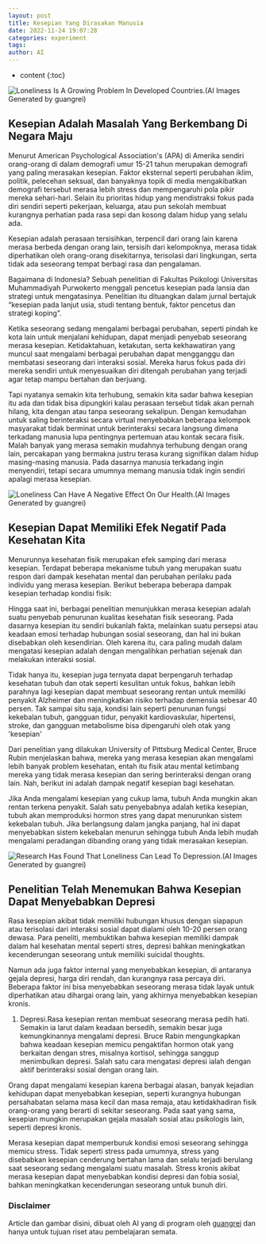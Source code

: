 ```yaml
---
layout: post
title: Kesepian Yang Dirasakan Manusia
date: 2022-11-24 19:07:28
categories: experiment
tags:
author: AI
---
```


* content
{:toc}

![Loneliness Is A Growing Problem In Developed Countries.(AI Images Generated by guangrei)](/images/2022/11/24/Kesepian_adalah_masalah_yang_berkembang_di_negara_maju.jpg)

## Kesepian Adalah Masalah Yang Berkembang Di Negara Maju

Menurut American Psychological Association's (APA) di Amerika sendiri orang-orang di dalam demografi umur 15-21 tahun merupakan demografi yang paling merasakan kesepian. Faktor eksternal seperti perubahan iklim, politik, pelecehan seksual, dan banyaknya topik di media mengakibatkan demografi tersebut merasa lebih stress dan mempengaruhi pola pikir mereka sehari-hari. Selain itu prioritas hidup yang mendistraksi fokus pada diri sendiri seperti pekerjaan, keluarga, atau pun sekolah membuat kurangnya perhatian pada rasa sepi dan kosong dalam hidup yang selalu ada.

Kesepian adalah perasaan tersisihkan, terpencil dari orang lain karena merasa berbeda dengan orang lain, tersisih dari kelompoknya, merasa tidak diperhatikan oleh orang-orang disekitarnya, terisolasi dari lingkungan, serta tidak ada seseorang tempat berbagi rasa dan pengalaman.

Bagaimana di Indonesia? Sebuah penelitian di Fakultas Psikologi Universitas Muhammadiyah Purwokerto menggali pencetus kesepian pada lansia dan strategi untuk mengatasinya. Penelitian itu dituangkan dalam jurnal bertajuk “kesepian pada lanjut usia, studi tentang bentuk, faktor pencetus dan strategi koping”.

Ketika seseorang sedang mengalami berbagai perubahan, seperti pindah ke kota lain untuk menjalani kehidupan, dapat menjadi penyebab seseorang merasa kesepian. Ketidaktahuan, ketakutan, serta kekhawatiran yang muncul saat mengalami berbagai perubahan dapat mengganggu dan membatasi seseorang dari interaksi sosial. Mereka harus fokus pada diri mereka sendiri untuk menyesuaikan diri ditengah perubahan yang terjadi agar tetap mampu bertahan dan berjuang.

Tapi nyatanya semakin kita terhubung, semakin kita sadar bahwa kesepian itu ada dan tidak bisa dipungkiri kalau perasaan tersebut tidak akan pernah hilang, kita dengan atau tanpa seseorang sekalipun. Dengan kemudahan untuk saling berinteraksi secara virtual menyebabkan beberapa kelompok masyarakat tidak berminat untuk berinteraksi secara langsung dimana terkadang manusia lupa pentingnya pertemuan atau kontak secara fisik. Malah banyak yang merasa semakin mudahnya terhubung dengan orang lain, percakapan yang bermakna justru terasa kurang signifikan dalam hidup masing-masing manusia. Pada dasarnya manusia terkadang ingin menyendiri, tetapi secara umumnya memang manusia tidak ingin sendiri apalagi merasa kesepian.

![Loneliness Can Have A Negative Effect On Our Health.(AI Images Generated by guangrei)](/images/2022/11/24/Kesepian_dapat_memiliki_efek_negatif_pada_kesehatan_kita.jpg)

## Kesepian Dapat Memiliki Efek Negatif Pada Kesehatan Kita

Menurunnya kesehatan fisik merupakan efek samping dari merasa kesepian. Terdapat beberapa mekanisme tubuh yang merupakan suatu respon dari dampak kesehatan mental dan perubahan perilaku pada individu yang merasa kesepian. Berikut beberapa beberapa dampak kesepian terhadap kondisi fisik:

Hingga saat ini, berbagai penelitian menunjukkan merasa kesepian adalah suatu penyebab penurunan kualitas kesehatan fisik seseorang. Pada dasarnya kesepian itu sendiri bukanlah fakta, melainkan suatu persepsi atau keadaan emosi terhadap hubungan sosial seseorang, dan hal ini bukan disebabkan oleh kesendirian. Oleh karena itu, cara paling mudah dalam mengatasi kesepian adalah dengan mengalihkan perhatian sejenak dan melakukan interaksi sosial.

Tidak hanya itu, kesepian juga ternyata dapat berpengaruh terhadap kesehatan tubuh dan otak seperti kesulitan untuk fokus, bahkan lebih parahnya lagi kesepian dapat membuat seseorang rentan untuk memiliki penyakit Alzheimer dan meningkatkan risiko terhadap demensia sebesar 40 persen. Tak sampai situ saja, kondisi lain seperti penurunan fungsi kekebalan tubuh, gangguan tidur, penyakit kardiovaskular, hipertensi, stroke, dan gangguan metabolisme bisa dipengaruhi oleh otak yang 'kesepian'

Dari penelitian yang dilakukan University of Pittsburg Medical Center, Bruce Rubin menjelaskan bahwa, mereka yang merasa kesepian akan mengalami lebih banyak problem kesehatan, entah itu fisik atau mental ketimbang mereka yang tidak merasa kesepian dan sering berinteraksi dengan orang lain. Nah, berikut ini adalah dampak negatif kesepian bagi kesehatan.

Jika Anda mengalami kesepian yang cukup lama, tubuh Anda mungkin akan rentan terkena penyakit. Salah satu penyebabnya adalah ketika kesepian, tubuh akan memproduksi hormon stres yang dapat menurunkan sistem kekebalan tubuh. Jika berlangsung dalam jangka panjang, hal ini dapat menyebabkan sistem kekebalan menurun sehingga tubuh Anda lebih mudah mengalami peradangan dibanding orang yang tidak merasakan kesepian.

![Research Has Found That Loneliness Can Lead To Depression.(AI Images Generated by guangrei)](/images/2022/11/24/Penelitian_telah_menemukan_bahwa_kesepian_dapat_menyebabkan_depresi.jpg)

## Penelitian Telah Menemukan Bahwa Kesepian Dapat Menyebabkan Depresi

Rasa kesepian akibat tidak memiliki hubungan khusus dengan siapapun atau terisolasi dari interaksi sosial dapat dialami oleh 10-20 persen orang dewasa. Para peneliti, membuktikan bahwa kesepian memiliki dampak dalam hal kesehatan mental seperti stres, depresi bahkan meningkatkan kecenderungan seseorang untuk memiliki suicidal thoughts.

Namun ada juga faktor internal yang menyebabkan kesepian, di antaranya gejala depresi, harga diri rendah, dan kurangnya rasa percaya diri. Beberapa faktor ini bisa menyebabkan seseorang merasa tidak layak untuk diperhatikan atau dihargai orang lain, yang akhirnya menyebabkan kesepian kronis.

1. Depresi.Rasa kesepian rentan membuat seseorang merasa pedih hati. Semakin ia larut dalam keadaan bersedih, semakin besar juga kemungkinannya mengalami depresi. Bruce Rabin mengungkapkan bahwa keadaan kesepian memicu pengaktifan hormon otak yang berkaitan dengan stres, misalnya kortisol, sehingga sanggup menimbulkan depresi. Salah satu cara mengatasi depresi ialah dengan aktif berinteraksi sosial dengan orang lain.

Orang dapat mengalami kesepian karena berbagai alasan, banyak kejadian kehidupan dapat menyebabkan kesepian, seperti kurangnya hubungan persahabatan selama masa kecil dan masa remaja, atau ketidakhadiran fisik orang-orang yang berarti di sekitar seseorang. Pada saat yang sama, kesepian mungkin merupakan gejala masalah sosial atau psikologis lain, seperti depresi kronis.

Merasa kesepian dapat memperburuk kondisi emosi seseorang sehingga memicu stress. Tidak seperti stress pada umumnya, stress yang disebabkan kesepian cenderung bertahan lama dan selalu terjadi berulang saat seseorang sedang mengalami suatu masalah. Stress kronis akibat merasa kesepian dapat menyebabkan kondisi depresi dan fobia sosial, bahkan meningkatkan kecenderungan seseorang untuk bunuh diri.


### Disclaimer

Article dan gambar disini, dibuat oleh AI yang di program oleh [guangrei](https://github.com/guangrei) dan hanya untuk tujuan riset atau pembelajaran semata.
